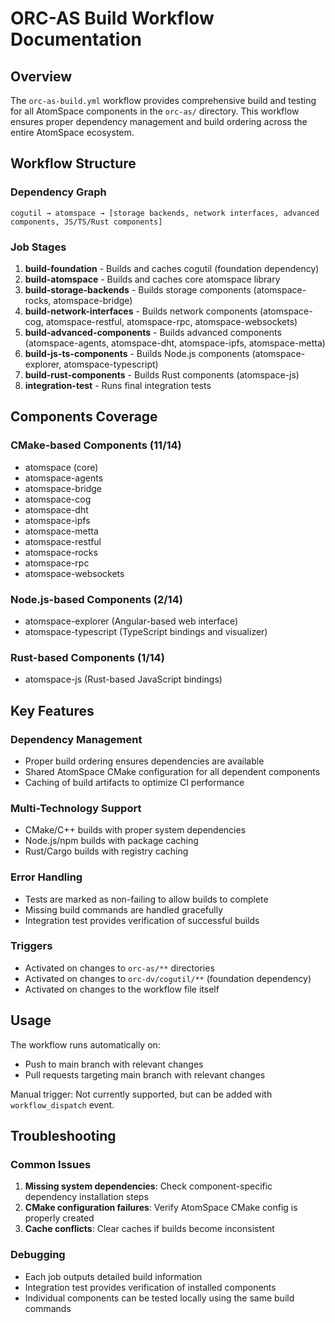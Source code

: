# ORC-AS Build Workflow Documentation

## Overview

The `orc-as-build.yml` workflow provides comprehensive build and testing for all AtomSpace components in the `orc-as/` directory. This workflow ensures proper dependency management and build ordering across the entire AtomSpace ecosystem.

## Workflow Structure

### Dependency Graph
```
cogutil → atomspace → [storage backends, network interfaces, advanced components, JS/TS/Rust components]
```

### Job Stages

1. **build-foundation** - Builds and caches cogutil (foundation dependency)
2. **build-atomspace** - Builds and caches core atomspace library
3. **build-storage-backends** - Builds storage components (atomspace-rocks, atomspace-bridge)
4. **build-network-interfaces** - Builds network components (atomspace-cog, atomspace-restful, atomspace-rpc, atomspace-websockets)
5. **build-advanced-components** - Builds advanced components (atomspace-agents, atomspace-dht, atomspace-ipfs, atomspace-metta)
6. **build-js-ts-components** - Builds Node.js components (atomspace-explorer, atomspace-typescript)
7. **build-rust-components** - Builds Rust components (atomspace-js)
8. **integration-test** - Runs final integration tests

## Components Coverage

### CMake-based Components (11/14)
- atomspace (core)
- atomspace-agents
- atomspace-bridge
- atomspace-cog
- atomspace-dht
- atomspace-ipfs
- atomspace-metta
- atomspace-restful
- atomspace-rocks
- atomspace-rpc
- atomspace-websockets

### Node.js-based Components (2/14)
- atomspace-explorer (Angular-based web interface)
- atomspace-typescript (TypeScript bindings and visualizer)

### Rust-based Components (1/14)
- atomspace-js (Rust-based JavaScript bindings)

## Key Features

### Dependency Management
- Proper build ordering ensures dependencies are available
- Shared AtomSpace CMake configuration for all dependent components
- Caching of build artifacts to optimize CI performance

### Multi-Technology Support
- CMake/C++ builds with proper system dependencies
- Node.js/npm builds with package caching
- Rust/Cargo builds with registry caching

### Error Handling
- Tests are marked as non-failing to allow builds to complete
- Missing build commands are handled gracefully
- Integration test provides verification of successful builds

### Triggers
- Activated on changes to `orc-as/**` directories
- Activated on changes to `orc-dv/cogutil/**` (foundation dependency)
- Activated on changes to the workflow file itself

## Usage

The workflow runs automatically on:
- Push to main branch with relevant changes
- Pull requests targeting main branch with relevant changes

Manual trigger: Not currently supported, but can be added with `workflow_dispatch` event.

## Troubleshooting

### Common Issues
1. **Missing system dependencies**: Check component-specific dependency installation steps
2. **CMake configuration failures**: Verify AtomSpace CMake config is properly created
3. **Cache conflicts**: Clear caches if builds become inconsistent

### Debugging
- Each job outputs detailed build information
- Integration test provides verification of installed components
- Individual components can be tested locally using the same build commands